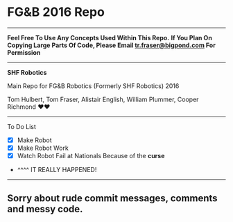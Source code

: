 # FG&B 2016 Repo
-------------------------------------------------------------

**Feel Free To Use Any Concepts Used Within This Repo.**
**If You Plan On Copying Large Parts Of Code, Please Email tr.fraser@bigpond.com For Permission**

-------------------------------------------------------------

**SHF Robotics**

Main Repo for FG&B Robotics (Formerly SHF Robotics) 2016

Tom Hulbert, Tom Fraser, Alistair English, William Plummer, Cooper Richmond :heart::heart:

-------------------------------------------------------------

To Do List
- [x] Make Robot
- [x] Make Robot Work
- [x] Watch Robot Fail at Nationals Because of the **curse**
- ^^^^ IT REALLY HAPPENED!

-------------------------------------------------------------
Sorry about rude commit messages, comments and messy code.
-------------------------------------------------------------
